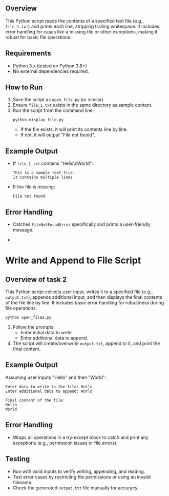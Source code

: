 ## Overview
This Python script reads the contents of a specified text file (e.g., `file_1.txt`) and prints each line, stripping trailing whitespace. It includes error handling for cases like a missing file or other exceptions, making it robust for basic file operations.

## Requirements
- Python 3.x (tested on Python 3.8+)
- No external dependencies required.

## How to Run
1. Save the script as `open_file.py` (or similar).
2. Ensure `file_1.txt` exists in the same directory as sample content.
3. Run the script from the command line:
   ```
   python display_file.py
   ```
   - If the file exists, it will print its contents line by line.
   - If not, it will output "File not found".

## Example Output
- If `file_1.txt` contains "Hello\nWorld":
  ```
  This is a sample text file.
  It contains multiple lines
  ```
- If the file is missing:
  ```
  File not found
  ```

## Error Handling
- Catches `FileNotFoundError` specifically and prints a user-friendly message.

- ```markdown
# Write and Append to File Script

## Overview of task 2
This Python script collects user input, writes it to a specified file (e.g., `output.txt`), appends additional input, and then displays the final contents of the file line by line. It includes basic error handling for robustness during file operations.
   ```
   python open_file2.py
   ```
3. Follow the prompts:
   - Enter initial data to write.
   - Enter additional data to append.
4. The script will create/overwrite `output.txt`, append to it, and print the final content.

## Example Output
Assuming user inputs "Hello" and then "World":

```
Enter data to write to the file: Hello
Enter additional data to append: World

Final content of the file:
Hello
World
```

## Error Handling
- Wraps all operations in a try-except block to catch and print any exceptions (e.g., permission issues or file errors).

## Testing
- Run with valid inputs to verify writing, appending, and reading.
- Test error cases by restricting file permissions or using an invalid filename.
- Check the generated `output.txt` file manually for accuracy.
